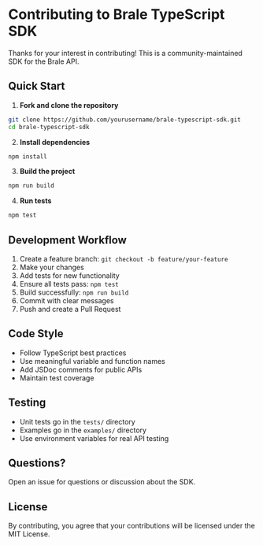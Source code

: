 # Contributing to Brale TypeScript SDK

Thanks for your interest in contributing! This is a community-maintained SDK for the Brale API.

## Quick Start

1. **Fork and clone the repository**
```bash
git clone https://github.com/yourusername/brale-typescript-sdk.git
cd brale-typescript-sdk
```

2. **Install dependencies**
```bash
npm install
```

3. **Build the project**
```bash
npm run build
```

4. **Run tests**
```bash
npm test
```

## Development Workflow

1. Create a feature branch: `git checkout -b feature/your-feature`
2. Make your changes
3. Add tests for new functionality
4. Ensure all tests pass: `npm test`
5. Build successfully: `npm run build`
6. Commit with clear messages
7. Push and create a Pull Request

## Code Style

- Follow TypeScript best practices
- Use meaningful variable and function names
- Add JSDoc comments for public APIs
- Maintain test coverage

## Testing

- Unit tests go in the `tests/` directory
- Examples go in the `examples/` directory
- Use environment variables for real API testing

## Questions?

Open an issue for questions or discussion about the SDK.

## License

By contributing, you agree that your contributions will be licensed under the MIT License.